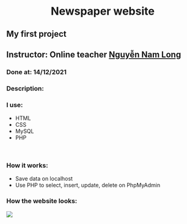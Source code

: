 <h1 align = "center">Newspaper website</h1>
<h2>My first project</h2>
<h2>Instructor: Online teacher <a href = "https://github.com/J2TeamNNL">Nguyễn Nam Long</a></h2>
<h3>Done at: 14/12/2021</h3>
<h3>Description:</h3>
<h3>I use:</h3>
<ul>
	<li>HTML</li>
	<li>CSS</li>
	<li>MySQL</li>
	<li>PHP</li>
</ul>
<br>
<h3>How it works:</h3>
<ul>
	<li>Save data on localhost</li>
	<li>Use PHP to select, insert, update, delete on PhpMyAdmin</li>
</ul>
<h3>How the website looks:</h3>

<img src = "https://github.com/maoleng/media/blob/huuloc/newspaper-website.gif?raw=true">
